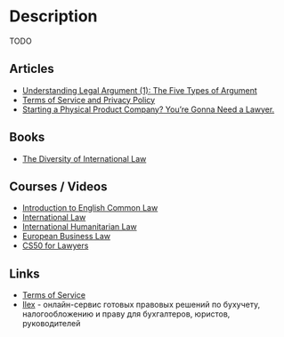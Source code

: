 # Description

TODO


## Articles

- [Understanding Legal Argument (1): The Five Types of Argument](https://philosophicaldisquisitions.blogspot.com/2021/03/understanding-legal-argument-1-five.html)
- [Terms of Service and Privacy Policy](https://every.to/legal)
- [Starting a Physical Product Company? You’re Gonna Need a Lawyer.](https://medium.com/swlh/starting-a-physical-product-company-youre-gonna-need-a-lawyer-13b2eecebc9f)


## Books

- [The Diversity of International Law](https://brill.com/view/title/18005)


## Courses / Videos

- [Introduction to English Common Law](https://www.coursera.org/learn/intro-common-law)
- [International Law](https://www.edx.org/course/international-law)
- [International Humanitarian Law](https://www.edx.org/course/international-humanitarian-law)
- [European Business Law](https://www.coursera.org/specializations/european-business-law)
- [CS50 for Lawyers](https://pll.harvard.edu/course/cs50-lawyers?delta=0)


## Links

- [Terms of Service](https://tosdr.org/)
- [Ilex](https://ilex.by/) - oнлайн-сервис готовых правовых решений по бухучету, налогообложению и праву для бухгалтеров, юристов, руководителей